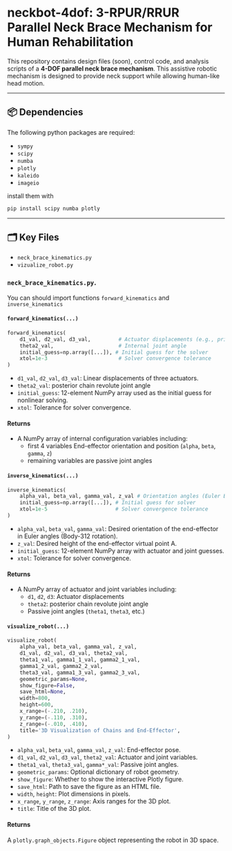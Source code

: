 # neckbot-4dof: 3-RPUR/RRUR Parallel Neck Brace Mechanism for Human Rehabilitation

This repository contains design files (soon), control code, and analysis scripts of a **4-DOF parallel neck brace mechanism**. This assistive robotic mechanism is designed to provide neck support while allowing human-like head motion.

---
## 📦 Dependencies
The following python packages are required:
- `sympy`
- `scipy`
- `numba`
- `plotly`
 - `kaleido`
- `imageio`

install them with
```bash
pip install scipy numba plotly
```
---

## 🗂️ Key Files
- `neck_brace_kinematics.py`
- `vizualize_robot.py`

### `neck_brace_kinematics.py`.
You can should import functions `forward_kinematics` and `inverse_kinematics`

#### `forward_kinematics(...)`
```python
forward_kinematics(
    d1_val, d2_val, d3_val,         # Actuator displacements (e.g., prismatic joint extensions)
    theta2_val,                     # Internal joint angle
    initial_guess=np.array([...]), # Initial guess for the solver
    xtol=1e-3                       # Solver convergence tolerance
)
```

- `d1_val`, `d2_val`, `d3_val`: Linear displacements of three actuators.
- `theta2_val`: posterior chain revolute joint angle
- `initial_guess`: 12-element NumPy array used as the initial guess for nonlinear solving.
- `xtol`: Tolerance for solver convergence.

#### Returns
- A NumPy array of internal configuration variables including:
  - first 4 variables End-effector orientation and position (`alpha`, `beta`, `gamma`, `z`)
  - remaining variables are passive joint angles

#### `inverse_kinematics(...)`
```python
inverse_kinematics(
    alpha_val, beta_val, gamma_val, z_val # Orientation angles (Euler Body-312) and z-height of "A"
    initial_guess=np.array([...]), # Initial guess for solver
    xtol=1e-5                      # Solver convergence tolerance
)
```

- `alpha_val`, `beta_val`, `gamma_val`: Desired orientation of the end-effector in Euler angles (Body-312 rotation).
- `z_val`: Desired height of the end-effector virtual point A.
- `initial_guess`: 12-element NumPy array with actuator and joint guesses.
- `xtol`: Tolerance for solver convergence.

#### Returns
- A NumPy array of actuator and joint variables including:
  - `d1`, `d2`, `d3`: Actuator displacements
  - `theta2`: posterior chain revolute joint angle
  - Passive joint angles (`theta1`, `theta3`, etc.)

#### `visualize_robot(...)`
```python
visualize_robot(
    alpha_val, beta_val, gamma_val, z_val,
    d1_val, d2_val, d3_val, theta2_val,
    theta1_val, gamma1_1_val, gamma2_1_val,
    gamma1_2_val, gamma2_2_val,
    theta3_val, gamma1_3_val, gamma2_3_val,
    geometric_params=None,
    show_figure=False,
    save_html=None,
    width=800,
    height=600,
    x_range=(-.210, .210),
    y_range=(-.110, .310),
    z_range=(-.010, .410),
    title='3D Visualization of Chains and End-Effector',
)
```

- `alpha_val`, `beta_val`, `gamma_val`, `z_val`: End-effector pose.
- `d1_val`, `d2_val`, `d3_val`, `theta2_val`: Actuator and joint variables.
- `theta1_val`, `theta3_val`, `gamma*_val`: Passive joint angles.
- `geometric_params`: Optional dictionary of robot geometry.
- `show_figure`: Whether to show the interactive Plotly figure.
- `save_html`: Path to save the figure as an HTML file.
- `width`, `height`: Plot dimensions in pixels.
- `x_range`, `y_range`, `z_range`: Axis ranges for the 3D plot.
- `title`: Title of the 3D plot.

#### Returns
A `plotly.graph_objects.Figure` object representing the robot in 3D space.

